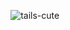 
⠀⠀⠀⠀⠀⠀⠀⠀⠀⠀⠀⠀⠀⠀⠀⠀⠀⠀⠀⠀⠀⠀⠀⠀⠀⠀⠀⠀⠀⠀⠀⠀![tails-cute](https://github.com/mochitails/mochitails/assets/162510444/5863ea87-f66e-46f7-a907-0fff4ce2d7af)







<!--
**mochitails/mochitails** is a ✨ _special_ ✨ repository because its `README.md` (this file) appears on your GitHub profile.


